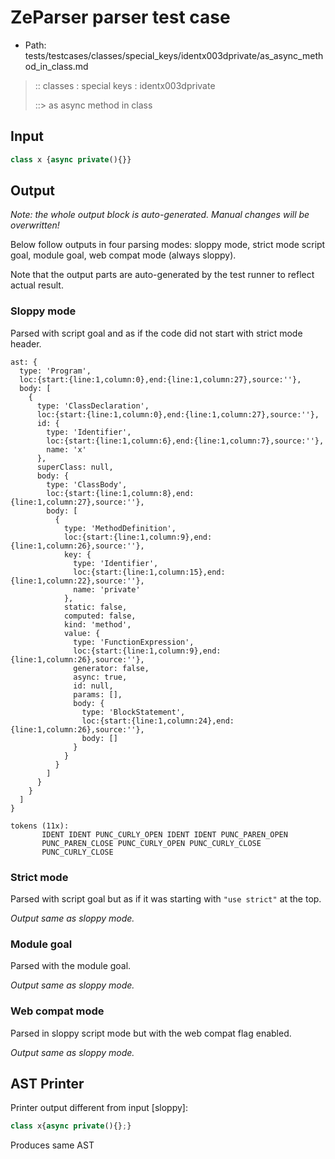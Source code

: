 # ZeParser parser test case

- Path: tests/testcases/classes/special_keys/identx003dprivate/as_async_method_in_class.md

> :: classes : special keys : identx003dprivate
>
> ::> as async method in class

## Input

`````js
class x {async private(){}}
`````

## Output

_Note: the whole output block is auto-generated. Manual changes will be overwritten!_

Below follow outputs in four parsing modes: sloppy mode, strict mode script goal, module goal, web compat mode (always sloppy).

Note that the output parts are auto-generated by the test runner to reflect actual result.

### Sloppy mode

Parsed with script goal and as if the code did not start with strict mode header.

`````
ast: {
  type: 'Program',
  loc:{start:{line:1,column:0},end:{line:1,column:27},source:''},
  body: [
    {
      type: 'ClassDeclaration',
      loc:{start:{line:1,column:0},end:{line:1,column:27},source:''},
      id: {
        type: 'Identifier',
        loc:{start:{line:1,column:6},end:{line:1,column:7},source:''},
        name: 'x'
      },
      superClass: null,
      body: {
        type: 'ClassBody',
        loc:{start:{line:1,column:8},end:{line:1,column:27},source:''},
        body: [
          {
            type: 'MethodDefinition',
            loc:{start:{line:1,column:9},end:{line:1,column:26},source:''},
            key: {
              type: 'Identifier',
              loc:{start:{line:1,column:15},end:{line:1,column:22},source:''},
              name: 'private'
            },
            static: false,
            computed: false,
            kind: 'method',
            value: {
              type: 'FunctionExpression',
              loc:{start:{line:1,column:9},end:{line:1,column:26},source:''},
              generator: false,
              async: true,
              id: null,
              params: [],
              body: {
                type: 'BlockStatement',
                loc:{start:{line:1,column:24},end:{line:1,column:26},source:''},
                body: []
              }
            }
          }
        ]
      }
    }
  ]
}

tokens (11x):
       IDENT IDENT PUNC_CURLY_OPEN IDENT IDENT PUNC_PAREN_OPEN
       PUNC_PAREN_CLOSE PUNC_CURLY_OPEN PUNC_CURLY_CLOSE
       PUNC_CURLY_CLOSE
`````

### Strict mode

Parsed with script goal but as if it was starting with `"use strict"` at the top.

_Output same as sloppy mode._

### Module goal

Parsed with the module goal.

_Output same as sloppy mode._

### Web compat mode

Parsed in sloppy script mode but with the web compat flag enabled.

_Output same as sloppy mode._

## AST Printer

Printer output different from input [sloppy]:

````js
class x{async private(){};}
````

Produces same AST
